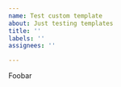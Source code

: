 ```yaml
---
name: Test custom template
about: Just testing templates
title: ''
labels: ''
assignees: ''

---
```


Foobar
